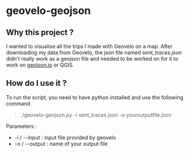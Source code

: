 # geovelo-geojson

## Why this project ?

I wanted to visualise all the trips I made with Geovelo on a map.
After downloading my data from Geovelo, the json file named _sent_traces.json_ didn't really work as a geojson file and needed to be worked on for it to work on [geojson.io](https://geojson.io) or QGIS.

## How do I use it ?

To run the script, you need to have python installed and use the following command

> ./geovelo-geojson.py -i sent_traces.json -o youroutputfile.json

Parameters :

- -i / --input : input file provided by geovelo
- -o / --output : name of your output file
